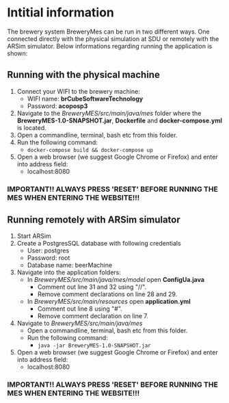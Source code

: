 # Intitial information

The brewery system BreweryMes can be run in two different ways. One connected directly with the physical simulation at SDU or remotely with the ARSim simulator.
Below informations regarding running the application is shown:

## Running with the physical machine
1. Connect your WIFI to the brewery machine:
   - WIFI name: **brCubeSoftwareTechnology**
   - Password: **acoposp3**
1. Navigate to the *BreweryMES/src/main/java/mes* folder where the **BreweryMES-1.0-SNAPSHOT.jar**, **Dockerfile** and **docker-compose.yml** is located.
2. Open a commandline, terminal, bash etc from this folder.
3. Run the following command:   
   - `docker-compose build && docker-compose up`
4. Open a web browser (we suggest Google Chrome or Firefox) and enter into address field:
   - localhost:8080
   
### IMPORTANT!! ALWAYS PRESS 'RESET' BEFORE RUNNING THE MES WHEN ENTERING THE WEBSITE!!!
   
   
## Running remotely with ARSim simulator
1. Start ARSim
2. Create a PostgresSQL database with following credentials
   - User: postgres
   - Password: root
   - Database name: beerMachine
3. Navigate into the application folders:
   - In *BreweryMES/src/main/java/mes/model* open **ConfigUa.java**
     - Comment out line 31 and 32 using "//".
     - Remove comment declarations on line 28 and 29.
   - In *BreweryMES/src/main/resources* open **application.yml**
     - Comment out line 8 using "#".
     - Remove comment declaration on line 7.
 4. Navigate to *BreweryMES/src/main/java/mes*
    - Open a commandline, terminal, bash etc from this folder.
    - Run the following command:
      - `java -jar BreweryMES-1.0-SNAPSHOT.jar`
 5. Open a web browser (we suggest Google Chrome or Firefox) and enter into address field:
    - localhost:8080
    
 ### IMPORTANT!! ALWAYS PRESS 'RESET' BEFORE RUNNING THE MES WHEN ENTERING THE WEBSITE!!!
